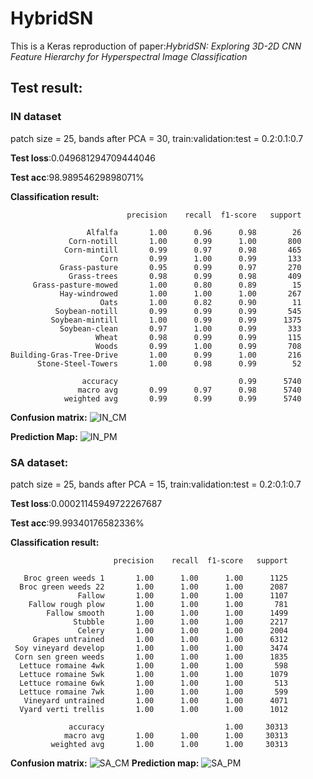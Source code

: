 # HybridSN
This is a Keras reproduction of paper:*HybridSN: Exploring 3D-2D CNN Feature Hierarchy for Hyperspectral Image Classification*
## Test result:
### IN dataset
patch size = 25, bands after PCA = 30, train:validation:test = 0.2:0.1:0.7  

**Test loss**:0.049681294709444046  

**Test acc**:98.98954629898071%

**Classification result:**  

                              precision    recall  f1-score   support 

                     Alfalfa       1.00      0.96      0.98        26
                 Corn-notill       1.00      0.99      1.00       800
                Corn-mintill       0.99      0.97      0.98       465
                        Corn       0.99      1.00      0.99       133
               Grass-pasture       0.95      0.99      0.97       270
                 Grass-trees       0.98      0.99      0.98       409
         Grass-pasture-mowed       1.00      0.80      0.89        15
               Hay-windrowed       1.00      1.00      1.00       267
                        Oats       1.00      0.82      0.90        11
              Soybean-notill       0.99      0.99      0.99       545
             Soybean-mintill       1.00      0.99      0.99      1375
               Soybean-clean       0.97      1.00      0.99       333
                       Wheat       0.98      0.99      0.99       115
                       Woods       0.99      1.00      0.99       708
    Building-Gras-Tree-Drive       1.00      0.99      1.00       216
          Stone-Steel-Towers       1.00      0.98      0.99        52

                    accuracy                           0.99      5740
                   macro avg       0.99      0.97      0.98      5740
                weighted avg       0.99      0.99      0.99      5740
                
**Confusion matrix:**
![IN_CM](https://github.com/lzp-cumtb/HybridSN/blob/main/pics/confusion_mat_without_norm1.png)

**Prediction Map:**
![IN_PM](https://github.com/lzp-cumtb/HybridSN/blob/main/pics/pred_map1.jpg)
### SA dataset:
patch size = 25, bands after PCA = 15, train:validation:test = 0.2:0.1:0.7

**Test loss**:0.00021145949722267687  

**Test acc**:99.99340176582336%

**Classification result:**  

                           precision    recall  f1-score   support

       Broc green weeds 1       1.00      1.00      1.00      1125
      Broc green weeds 22       1.00      1.00      1.00      2087
                   Fallow       1.00      1.00      1.00      1107
        Fallow rough plow       1.00      1.00      1.00       781
            Fallow smooth       1.00      1.00      1.00      1499
                  Stubble       1.00      1.00      1.00      2217
                   Celery       1.00      1.00      1.00      2004
         Grapes untrained       1.00      1.00      1.00      6312
     Soy vineyard develop       1.00      1.00      1.00      3474
     Corn sen green weeds       1.00      1.00      1.00      1835
      Lettuce romaine 4wk       1.00      1.00      1.00       598
      Lettuce romaine 5wk       1.00      1.00      1.00      1079
      Lettuce romaine 6wk       1.00      1.00      1.00       513
      Lettuce romaine 7wk       1.00      1.00      1.00       599
       Vineyard untrained       1.00      1.00      1.00      4071
      Vyard verti trellis       1.00      1.00      1.00      1012

                 accuracy                           1.00     30313
                macro avg       1.00      1.00      1.00     30313
             weighted avg       1.00      1.00      1.00     30313

**Confusion matrix:**
![SA_CM](https://github.com/lzp-cumtb/HybridSN/blob/main/pics/confusion_mat_without_norm.png)
**Prediction map:**
![SA_PM](https://github.com/lzp-cumtb/HybridSN/blob/main/pics/pred_map.jpg)

